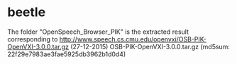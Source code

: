 # beetle

The folder "OpenSpeech_Browser_PIK" is the extracted result corresponding to http://www.speech.cs.cmu.edu/openvxi/OSB-PIK-OpenVXI-3.0.0.tar.gz (27-12-2015)
OSB-PIK-OpenVXI-3.0.0.tar.gz (md5sum: 22f29e7983ae3fae5925db3962b1d0d4) 

